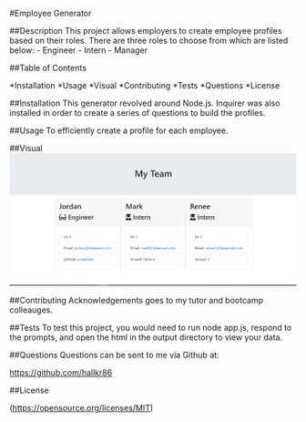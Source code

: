 #Employee Generator

##Description
This project allows employers to create employee profiles based on their roles. There are three roles to choose from which are listed below:
        - Engineer
        - Intern
        - Manager

##Table of Contents

*Installation
*Usage
*Visual
*Contributing
*Tests
*Questions
*License

##Installation
This generator revolved around Node.js. Inquirer was also installed in order to create a series of questions to build the profiles.

##Usage
To efficiently create a profile for each employee.

##Visual
![picture](img/employeesummary.JPG)

##Contributing
Acknowledgements goes to my tutor and bootcamp colleauges.

##Tests
To test this project, you would need to run node app.js, respond to the prompts, and open the html in the output directory to view your data.

##Questions
Questions can be sent to me via Github at:

https://github.com/hallkr86

##License

(https://opensource.org/licenses/MIT)